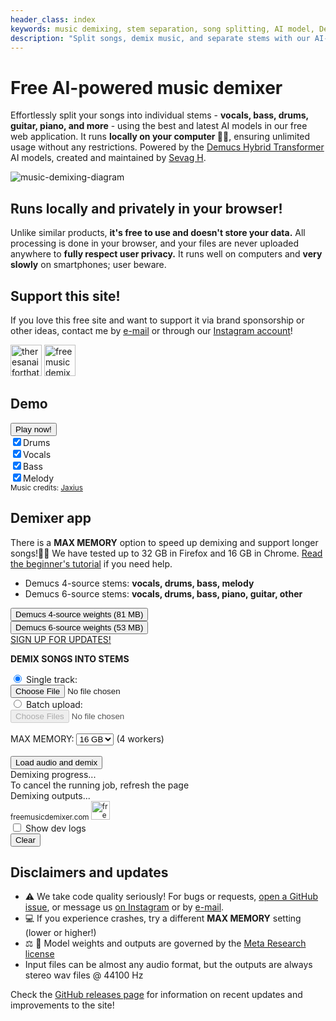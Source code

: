 ```yaml
---
header_class: index
keywords: music demixing, stem separation, song splitting, AI model, Demucs, Transformer, free music demixer, private, unlimited use, in-browser tool
description: "Split songs, demix music, and separate stems with our AI-based tool: free, private, and unlimited use directly in your browser."
---
```

<script src="WavFileEncoder.js" type="module"></script>
<script src="main.js" type="module"></script>
<script src="https://cdn.jsdelivr.net/npm/fflate@0.8.0/umd/index.js"></script>

# Free AI-powered music demixer

Effortlessly split your songs into individual stems - **vocals, bass, drums, guitar, piano, and more** - using the best and latest AI models in our free web application. It runs **locally on your computer 🫵🏽**, ensuring unlimited usage without any restrictions. Powered by the [Demucs Hybrid Transformer](https://github.com/facebookresearch/demucs) AI models, created and maintained by [Sevag H](https://github.com/sevagh).
<div class="image-container">
<img class="responsive-img" src="/assets/images/music-demix.webp" alt="music-demixing-diagram"/>
</div>

## Runs locally and privately in your browser!

Unlike similar products, **it's free to use and doesn't store your data.** All processing is done in your browser, and your files are never uploaded anywhere to **fully respect user privacy.** It runs well on computers and **very slowly** on smartphones; user beware.

## Support this site!

If you love this free site and want to support it via brand sponsorship or other ideas, contact me by [e-mail](mailto:contact@freemusicdemixer.com) or through our [Instagram account](https://www.instagram.com/freemusicdemixer/)!

<a href="https://theresanaiforthat.com/ai/free-music-demixer/?ref=featured&v=691965" target="_blank"><img height="50" src="https://media.theresanaiforthat.com/featured3.png" alt="theresanaiforthat-promo"></a> <a href="https://www.instagram.com/freemusicdemixer/" target="_blank"><img src="/assets/images/ig_banner.webp" height="50" alt="freemusicdemixer-instagram"/></a>


## Demo

<div class="demo-container" id="demo-app">
    <div class="content-container">
        <button id="playButton">Play now!</button>
        <br>
        <label><input type="checkbox" id="button-drums" checked>Drums</label>
        <br>
        <label><input type="checkbox" id="button-vocals" checked>Vocals</label>
        <br>
        <label><input type="checkbox" id="button-bass" checked>Bass</label>
        <br>
        <label><input type="checkbox" id="button-melody" checked>Melody</label>
    </div>
    <div class="bottom-right">
        <small>Music credits: <a href="https://www.jaxiusmusic.com/file-share/4a94f6cf-a844-4d72-b849-328829fe158f">Jaxius</a></small>
    </div>
</div>

## Demixer app

There is a **MAX MEMORY** option to speed up demixing and support longer songs!🚀🔥 We have tested up to 32 GB in Firefox and 16 GB in Chrome. [Read the beginner's tutorial](./getting-started/2023/09/23/Beginners-guide-to-free-stems.html) if you need help.

* Demucs 4-source stems: **vocals, drums, bass, melody**
* Demucs 6-source stems: **vocals, drums, bass, piano, guitar, other**

<div class="mdx-container" id="mdx-unified-app">
    <div class="overlay" id="overlay-single">
        <div class="loader"></div>
        <button id="load-weights-2">Demucs 4-source weights (81 MB)</button>
        <br>
        <button id="load-weights-3">Demucs 6-source weights (53 MB)</button>
        <br>
        <a href="https://docs.google.com/forms/d/e/1FAIpQLSek_QU_BGd7CL2BLVOLDs7JmTZzcLKJiK5k4ysxoCEMjEGrtA/viewform?usp=sf_link" target="_blank" id="sign-up" class="button-sign-up">
          <span class="sign-up-text">SIGN UP FOR UPDATES!</span>
        </a>
    </div>
    <div class="centered-text">
        <p><b>DEMIX SONGS INTO STEMS</b></p>
    </div>
    <div class="upload-section">
        <div class="radio-container">
            <input type="radio" id="single-mode" name="upload-mode" value="single" checked>
            <label for="single-mode" id="label-single">Single track:</label>
        </div>
        <input type="file" id="audio-upload" aria-label="File:">
        <br>
        <div class="radio-container">
            <input type="radio" id="batch-mode" name="upload-mode" value="batch">
            <label for="batch-mode" id="label-batch">Batch upload:</label>
        </div>
        <input type="file" id="batch-upload" webkitdirectory directory multiple aria-label="Folder:" disabled>
    </div>
    <br>
    <div class="memory-selection">
        <label for="memory-select">MAX MEMORY:</label>
        <select id="memory-select">
            <option value="4">4 GB</option>
            <option value="8">8 GB</option>
            <option value="16" selected>16 GB</option>
            <option value="32">32 GB</option>
        </select>
        <span id="worker-count"> (4 workers)</span>
    </div>
    <br>
    <button id="load-and-demix" class="button">Load audio and demix</button>
    <br>
    <div class="progress-container">
        <div class="progress-text" id="inference-progress-text">Demixing progress...</div>
        <div class="progress-bar">
            <div class="progress-bar-inner" id="inference-progress-bar" style="width: 0%"></div>
        </div>
    </div>
To cancel the running job, refresh the page
<br>
    <div class="output-container">
        <div class="output-text" id="output-progress-text">Demixing outputs...</div>
        <div class="output-link-container" id="output-links">
        </div>
    </div>
    <div class="bottom-right">
<small>freemusicdemixer.com
 <img src="/assets/images/logo.webp" alt="freemusicdemixer-logo" height="30px" style="background-color:white;"/></small>
    </div>
</div>

<div id="checkbox">
    <label><input type="checkbox" id="toggleDevLogs"> Show dev logs</label>
    <div id="devLogs" class="hidden">
        <button id="log-clear">Clear</button>
        <div id="terminalContainer">
            <div id="jsTerminal" class="terminal"></div>
            <div id="wasmTerminal" class="terminal"></div>
        </div>
    </div>
</div>
<p/>

## Disclaimers and updates

* ⚠️ We take code quality seriously! For bugs or requests, [open a GitHub issue](https://github.com/sevagh/free-music-demixer/issues), or message us [on Instagram](https://www.instagram.com/freemusicdemixer) or by [e-mail](mailto:contact@freemusicdemixer.com).
* 💻 If you experience crashes, try a different **MAX MEMORY** setting (lower or higher!)
* ⚖️ 📄 Model weights and outputs are governed by the <a href="https://github.com/facebookresearch/demucs/issues/327#issuecomment-1134828611">Meta Research license</a>
* Input files can be almost any audio format, but the outputs are always stereo wav files @ 44100 Hz

Check the [GitHub releases page](https://github.com/sevagh/free-music-demixer/releases) for information on recent updates and improvements to the site!

